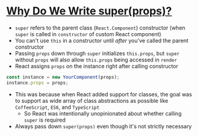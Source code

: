 # [Why Do We Write super(props)?](https://overreacted.io/why-do-we-write-super-props/)

* `super` refers to the parent class (`React.Component`) constructor (when `super` is called in `constructor` of custom React component)
* You can't use `this` in a constructor until _after_ you've called the parent constructor
* Passing `props` down through `super` initializes `this.props`, but `super` without `props` will also allow `this.props` being accessed in `render`
* React assigns `props` on the instance right after calling constructor

```jsx
const instance = new YourComponent(props);
instance.props = props;
```

* This was because when React added support for classes, the goal was to support as wide array of class abstractions as possible like `CoffeeScript`, `ES6`, and `TypeScript`
  * So React was intentionally unopinionated about whether calling `super` is required
* Always pass down `super(props)` even though it's not strictly necessary
